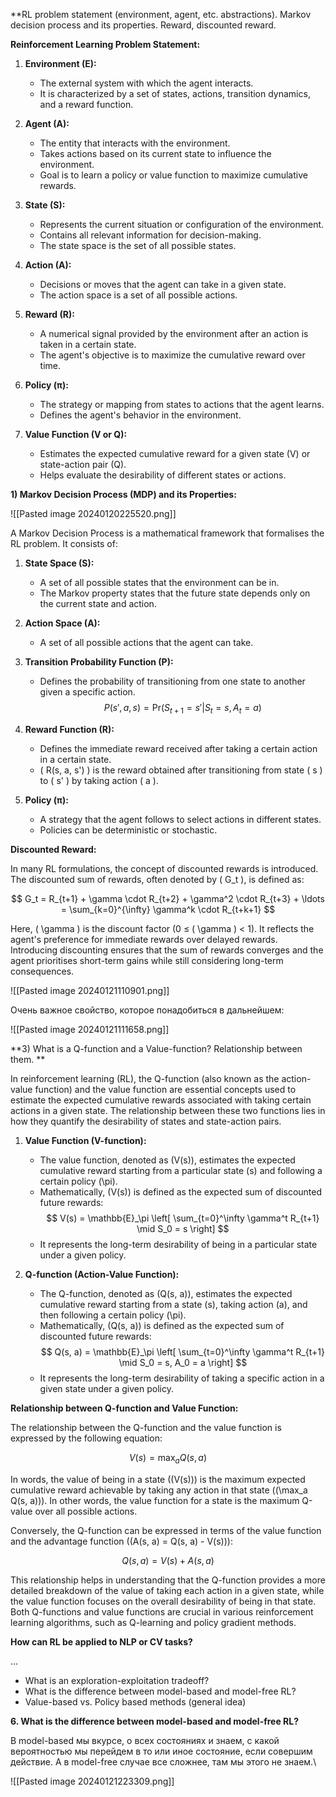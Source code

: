  **RL problem statement (environment, agent, etc. abstraсtions). Markov decision process and its properties. Reward, discounted reward.
 
**Reinforcement Learning Problem Statement:**

1. **Environment (E):**
   - The external system with which the agent interacts.
   - It is characterized by a set of states, actions, transition dynamics, and a reward function.

2. **Agent (A):**
   - The entity that interacts with the environment.
   - Takes actions based on its current state to influence the environment.
   - Goal is to learn a policy or value function to maximize cumulative rewards.

3. **State (S):**
   - Represents the current situation or configuration of the environment.
   - Contains all relevant information for decision-making.
   - The state space is the set of all possible states.

4. **Action (A):**
   - Decisions or moves that the agent can take in a given state.
   - The action space is a set of all possible actions.

5. **Reward (R):**
   - A numerical signal provided by the environment after an action is taken in a certain state.
   - The agent's objective is to maximize the cumulative reward over time.

6. **Policy (π):**
   - The strategy or mapping from states to actions that the agent learns.
   - Defines the agent's behavior in the environment.

7. **Value Function (V or Q):**
   - Estimates the expected cumulative reward for a given state (V) or state-action pair (Q).
   - Helps evaluate the desirability of different states or actions.

**1) Markov Decision Process (MDP) and its Properties:**

![[Pasted image 20240120225520.png]]

A Markov Decision Process is a mathematical framework that formalises the RL problem. It consists of:

1. **State Space (S):**
   - A set of all possible states that the environment can be in.
   - The Markov property states that the future state depends only on the current state and action.

2. **Action Space (A):**
   - A set of all possible actions that the agent can take.

3. **Transition Probability Function (P):**
   - Defines the probability of transitioning from one state to another given a specific action.
   $$ P(s', a, s) = \text{Pr}(S_{t+1} = s' | S_t = s, A_t = a) $$

4. **Reward Function (R):**
   - Defines the immediate reward received after taking a certain action in a certain state.
   - \( R(s, a, s') \) is the reward obtained after transitioning from state \( s \) to \( s' \) by taking action \( a \).

5. **Policy (π):**
   - A strategy that the agent follows to select actions in different states.
   - Policies can be deterministic or stochastic.

**Discounted Reward:**

In many RL formulations, the concept of discounted rewards is introduced. The discounted sum of rewards, often denoted by \( G_t \), is defined as:

$$ G_t = R_{t+1} + \gamma \cdot R_{t+2} + \gamma^2 \cdot R_{t+3} + \ldots = \sum_{k=0}^{\infty} \gamma^k \cdot R_{t+k+1} $$

Here, \( \gamma \) is the discount factor (0 ≤ \( \gamma \) < 1). It reflects the agent's preference for immediate rewards over delayed rewards. Introducing discounting ensures that the sum of rewards converges and the agent prioritises short-term gains while still considering long-term consequences.

![[Pasted image 20240121110901.png]]

Очень важное свойство, которое понадобиться в дальнейшем:

![[Pasted image 20240121111658.png]]


 **3) What is a Q-function and a Value-function? Relationship between them.  **

In reinforcement learning (RL), the Q-function (also known as the action-value function) and the value function are essential concepts used to estimate the expected cumulative rewards associated with taking certain actions in a given state. The relationship between these two functions lies in how they quantify the desirability of states and state-action pairs.

1. **Value Function (V-function):**
   - The value function, denoted as \(V(s)\), estimates the expected cumulative reward starting from a particular state \(s\) and following a certain policy \(\pi\).
   - Mathematically, \(V(s)\) is defined as the expected sum of discounted future rewards:
$$ V(s) = \mathbb{E}_\pi \left[ \sum_{t=0}^\infty \gamma^t R_{t+1} \mid S_0 = s \right] $$
   - It represents the long-term desirability of being in a particular state under a given policy.

2. **Q-function (Action-Value Function):**
   - The Q-function, denoted as \(Q(s, a)\), estimates the expected cumulative reward starting from a state \(s\), taking action \(a\), and then following a certain policy \(\pi\).
   - Mathematically, \(Q(s, a)\) is defined as the expected sum of discounted future rewards:
     $$ Q(s, a) = \mathbb{E}_\pi \left[ \sum_{t=0}^\infty \gamma^t R_{t+1} \mid S_0 = s, A_0 = a \right] $$
   - It represents the long-term desirability of taking a specific action in a given state under a given policy.

**Relationship between Q-function and Value Function:**

The relationship between the Q-function and the value function is expressed by the following equation:

$$ V(s) = \max_a Q(s, a) $$

In words, the value of being in a state (\(V(s)\)) is the maximum expected cumulative reward achievable by taking any action in that state (\(\max_a Q(s, a)\)). In other words, the value function for a state is the maximum Q-value over all possible actions.

Conversely, the Q-function can be expressed in terms of the value function and the advantage function (\(A(s, a) = Q(s, a) - V(s)\)):

$$ Q(s, a) = V(s) + A(s, a) $$

This relationship helps in understanding that the Q-function provides a more detailed breakdown of the value of taking each action in a given state, while the value function focuses on the overall desirability of being in that state. Both Q-functions and value functions are crucial in various reinforcement learning algorithms, such as Q-learning and policy gradient methods.


<b>How can RL be applied to NLP or CV tasks?  </b>

...

- What is an exploration-exploitation tradeoff?  
- What is the difference between model-based and model-free RL?  
- Value-based vs. Policy based methods (general idea) 


**6. What is the difference between model-based and model-free RL?**

В model-based мы вкурсе, о всех состояниях и знаем, с какой вероятностью мы перейдем в то или иное состояние, если совершим действие. А в model-free случае все сложнее, там мы этого не знаем.\

![[Pasted image 20240121223309.png]]